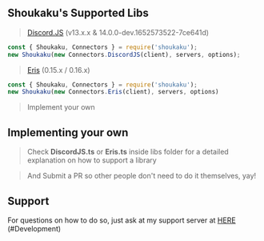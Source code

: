 ## Shoukaku's Supported Libs

> [Discord.JS](https://discord.js.org/#/) (v13.x.x & 14.0.0-dev.1652573522-7ce641d)

```js
const { Shoukaku, Connectors } = require('shoukaku');
new Shoukaku(new Connectors.DiscordJS(client), servers, options);
```

> [Eris](https://abal.moe/Eris/) (0.15.x / 0.16.x)

```js
const { Shoukaku, Connectors } = require('shoukaku');
new Shoukaku(new Connectors.Eris(client), servers, options)
```

> Implement your own 

## Implementing your own

> Check **DiscordJS.ts** or **Eris.ts** inside libs folder for a detailed explanation on how to support a library

> And Submit a PR so other people don't need to do it themselves, yay!

## Support

For questions on how to do so, just ask at my support server at [HERE](https://discord.gg/FVqbtGu) (#Development)
